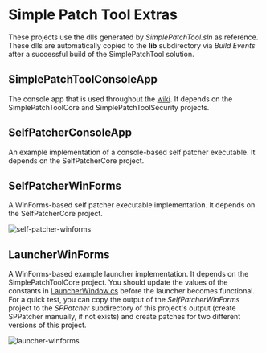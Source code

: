# Simple Patch Tool Extras

These projects use the dlls generated by *SimplePatchTool.sln* as reference. These dlls are automatically copied to the **lib** subdirectory via *Build Events* after a successful build of the SimplePatchTool solution.

## SimplePatchToolConsoleApp

The console app that is used throughout the [wiki](https://github.com/yasirkula/SimplePatchTool/wiki). It depends on the SimplePatchToolCore and SimplePatchToolSecurity projects.

## SelfPatcherConsoleApp

An example implementation of a console-based self patcher executable. It depends on the SelfPatcherCore project.

## SelfPatcherWinForms

A WinForms-based self patcher executable implementation. It depends on the SelfPatcherCore project.

![self-patcher-winforms](https://raw.githubusercontent.com/yasirkula/UnitySimplePatchTool/master/Images/selfpatcher-winforms.png)

## LauncherWinForms

A WinForms-based example launcher implementation. It depends on the SimplePatchToolCore project. You should update the values of the constants in [LauncherWindow.cs](LauncherWinForms/LauncherWindow.cs) before the launcher becomes functional. For a quick test, you can copy the output of the *SelfPatcherWinForms* project to the *SPPatcher* subdirectory of this project's output (create SPPatcher manually, if not exists) and create patches for two different versions of this project.

![launcher-winforms](https://raw.githubusercontent.com/yasirkula/UnitySimplePatchTool/master/Images/launcer-winforms.png)